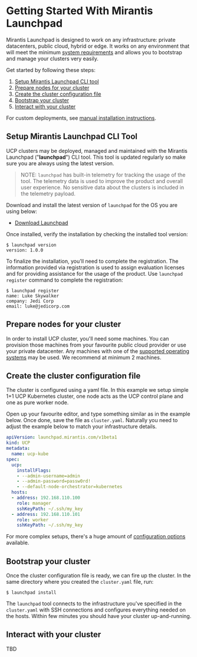 # Getting Started With Mirantis Launchpad

Mirantis Launchpad is designed to work on any infrastructure: private datacenters, public cloud, hybrid or edge. It works on any environment that will meet the minimum [system requirements](system-requirements.md) and allows you to bootstrap and manage your clusters very easily.

Get started by following these steps:

1. [Setup Mirantis Launchpad CLI tool](#setup-mirantis-launchpad-cli-tool)
2. [Prepare nodes for your cluster](#prepare-nodes-for-your-cluster)
3. [Create the cluster configuration file](#create-the-cluster-configuration-file)
4. [Bootstrap your cluster](#bootstrap-your-cluster)
5. [Interact with your cluster](#interact-with-your-cluster)

For custom deployments, see [manual installation instructions]().

## Setup Mirantis Launchpad CLI Tool

UCP clusters may be deployed, managed and maintained with the Mirantis Launchpad ("**launchpad**") CLI tool. This tool is updated regularly so make sure you are always using the latest version.

> NOTE: `launchpad` has built-in telemetry for tracking the usage of the tool. The telemetry data is used to improve the product and overall user experience. No sensitive data about the clusters is included in the telemetry payload.

Download and install the latest version of `launchpad` for the OS you are using below:

* [Download Launchpad](https://github.com/Mirantis/launchpad/releases/latest)

Once installed, verify the installation by checking the installed tool version:

```
$ launchpad version
version: 1.0.0
```

To finalize the installation, you'll need to complete the registration. The information provided via registration is used to assign evaluation licenses and for providing assistance for the usage of the product. Use `launchpad register` command to complete the registration:

```
$ launchpad register
name: Luke Skywalker
company: Jedi Corp
email: luke@jedicorp.com
```

## Prepare nodes for your cluster

In order to install UCP cluster, you'll need some machines. You can provision those machines from your favourite public cloud provider or use your private datacenter. Any machines with one of the [supported operating systems](supported-host-operating-systems.md) may be used. We recommend at minimum 2 machines.

## Create the cluster configuration file

The cluster is configured using a yaml file. In this example we setup simple 1+1 UCP Kubernetes cluster, one node acts as the UCP control plane and one as pure worker node.

Open up your favourite editor, and type something similar as in the example below. Once done, save the file as `cluster.yaml`. Naturally you need to adjust the example below to match your infrastructure details.

```yaml
apiVersion: launchpad.mirantis.com/v1beta1
kind: UCP
metadata:
  name: ucp-kube
spec:
  ucp:
    installFlags:
    - --admin-username=admin
    - --admin-password=passw0rd!
    - --default-node-orchestrator=kubernetes
  hosts:
  - address: 192.168.110.100
    role: manager
    sshKeyPath: ~/.ssh/my_key
  - address: 192.168.110.101
    role: worker
    sshKeyPath: ~/.ssh/my_key
```

For more complex setups, there's a huge amount of [configuration options](configuration-file.md) available.

## Bootstrap your cluster

Once the cluster configuration file is ready, we can fire up the cluster. In the same directory where you created the `cluster.yaml` file, run:

```
$ launchpad install
```

The `launchpad` tool connects to the infrastructure you've specified in the `cluster.yaml` with SSH connections and configures everything needed on the hosts. Within few minutes you should have your cluster up-and-running.

## Interact with your cluster

TBD
